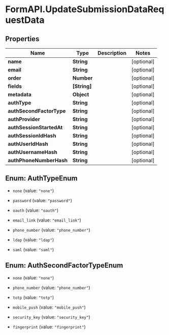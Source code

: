 # FormAPI.UpdateSubmissionDataRequestData

## Properties
Name | Type | Description | Notes
------------ | ------------- | ------------- | -------------
**name** | **String** |  | [optional] 
**email** | **String** |  | [optional] 
**order** | **Number** |  | [optional] 
**fields** | **[String]** |  | [optional] 
**metadata** | **Object** |  | [optional] 
**authType** | **String** |  | [optional] 
**authSecondFactorType** | **String** |  | [optional] 
**authProvider** | **String** |  | [optional] 
**authSessionStartedAt** | **String** |  | [optional] 
**authSessionIdHash** | **String** |  | [optional] 
**authUserIdHash** | **String** |  | [optional] 
**authUsernameHash** | **String** |  | [optional] 
**authPhoneNumberHash** | **String** |  | [optional] 


<a name="AuthTypeEnum"></a>
## Enum: AuthTypeEnum


* `none` (value: `"none"`)

* `password` (value: `"password"`)

* `oauth` (value: `"oauth"`)

* `email_link` (value: `"email_link"`)

* `phone_number` (value: `"phone_number"`)

* `ldap` (value: `"ldap"`)

* `saml` (value: `"saml"`)




<a name="AuthSecondFactorTypeEnum"></a>
## Enum: AuthSecondFactorTypeEnum


* `none` (value: `"none"`)

* `phone_number` (value: `"phone_number"`)

* `totp` (value: `"totp"`)

* `mobile_push` (value: `"mobile_push"`)

* `security_key` (value: `"security_key"`)

* `fingerprint` (value: `"fingerprint"`)




